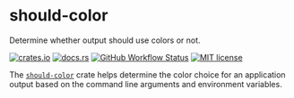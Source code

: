 # should-color

Determine whether output should use colors or not.

[![crates.io](https://img.shields.io/crates/v/should-color)](https://crates.io/crates/should-color)
[![docs.rs](https://img.shields.io/docsrs/should-color)](https://docs.rs/should-color)
[![GitHub Workflow Status](https://img.shields.io/github/workflow/status/FedericoStra/should-color/Rust)](https://github.com/FedericoStra/should-color/actions/workflows/rust.yml)
[![MIT license](https://img.shields.io/crates/l/should-color)](https://choosealicense.com/licenses/mit/)

The [`should-color`](https://crates.io/crates/should-color) crate helps determine the color choice for an application output based on the command line arguments and environment variables.
